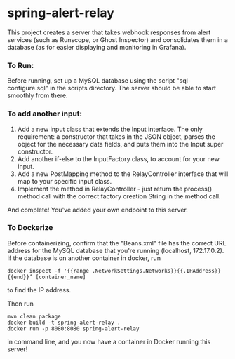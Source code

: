 # spring-alert-relay

This project creates a server that takes webhook responses from alert services (such as Runscope, or Ghost Inspector) and consolidates them in a database (as for easier displaying and monitoring in Grafana).


### To Run:

Before running, set up a MySQL database using the script "sql-configure.sql" in the scripts directory. The server should be able to start smoothly from there.


### To add another input:

1. Add a new input class that extends the Input interface. The only requirement: a constructor that takes in the JSON object, parses the object for the necessary data fields, and puts them into the Input super constructor.
2. Add another if-else to the InputFactory class, to account for your new input.
3. Add a new PostMapping method to the RelayController interface that will map to your specific input class.
4. Implement the method in RelayController - just return the process() method call with the correct factory creation String in the method call.

And complete! You've added your own endpoint to this server. 

### To Dockerize

Before containerizing, confirm that the "Beans.xml" file has the correct URL address for the MySQL database that you're running (localhost, 172.17.0.2). If the database is on another container in docker, run 
```
docker inspect -f '{{range .NetworkSettings.Networks}}{{.IPAddress}}{{end}}’ [container_name]
```
to find the IP address.

Then run
```
mvn clean package
docker build -t spring-alert-relay .
docker run -p 8080:8080 spring-alert-relay
```
in command line, and you now have a container in Docker running this server!

